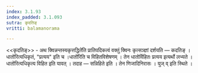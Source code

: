 ```yaml
---
index: 3.1.93
index_padded: 3.1.093
sutra: कृदतिङ्
vritti: balamanorama

---
```

<<कृदतिङ्>> - अथ क्विन्नन्तस्यकृत्तद्धिते॑ति प्रातिपदिकत्वं वक्तुं क्विनः कृत्सञ्ज्ञां दर्शयति — कदतिङ् ।धातो॑रित्यधिकृतं, "प्रत्यय" इति च ।धातो॑रिति च विहितविशेषणम् । तेन धातोर्विहितः प्रत्यय इत्यर्थो लभ्यते ।धातो॑रित्यधिकृत्य विहित इति यावत् । तदाह — सन्निहिते इति । तेन णिजादिनिरासः । युज् व् इति स्थिते ।